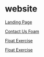# website

[Landing Page](https://mutayyab01.github.io/website/landing-page/)


[Contact Us Foam](https://mutayyab01.github.io/website/contact)



[Float Exercise ](https://mutayyab01.github.io/website/float)



[Float Exercise ](https://mutayyab01.github.io/website/Sticky-navbar)
